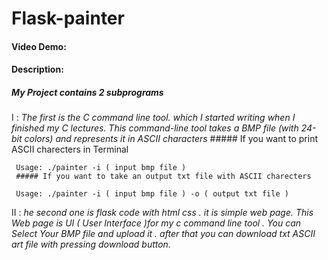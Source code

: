# Flask-painter
#### Video Demo: <URL HERE>
#### Description:
     
##### My Project contains 2 subprograms
  
I  : *The first is the C command line tool. which I started writing when I finished my C lectures.
     This command-line tool takes a BMP file (with 24-bit colors) and represents it in ASCII characters*
     ##### If you want to print ASCII charecters in Terminal
     
     Usage: ./painter -i ( input bmp file )
     ##### If you want to take an output txt file with ASCII charecters
     
     Usage: ./painter -i ( input bmp file ) -o ( output txt file )
  
II : *he second one is flask code with html css . it is simple web page.
     This Web page is UI ( User Interface )for my c command line tool . You can Select Your BMP file and upload it .
     after that you can download txt ASCII art file with pressing download button.*
    

    
  
  
